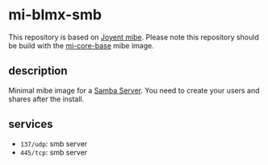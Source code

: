 # mi-blmx-smb

This repository is based on [Joyent mibe](https://github.com/joyent/mibe). Please note this repository should be build with the [mi-core-base](https://github.com/skylime/mi-core-base) mibe image.

## description

Minimal mibe image for a [Samba Server](https://www.samba.org/). You need to create your users and shares after the install.

## services

- `137/udp`: smb server
- `445/tcp`: smb server
